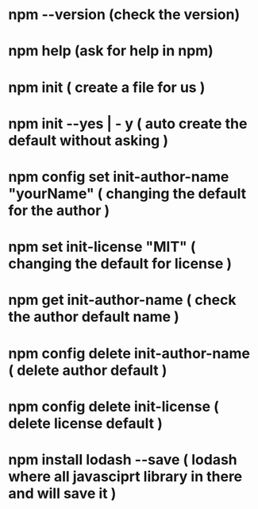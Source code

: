 # npm --version (check the version)
# npm help (ask for help in npm)
# npm init ( create a file for us ) 

# npm init --yes | - y ( auto create the default without asking )
# npm config set init-author-name "yourName" ( changing the default for the author )
# npm set init-license "MIT" ( changing the default for license )

# npm get init-author-name ( check the author default name )
# npm config delete init-author-name ( delete author default )
# npm config delete init-license ( delete license default )

# npm install lodash --save ( lodash where all javasciprt library in there and will save it )
